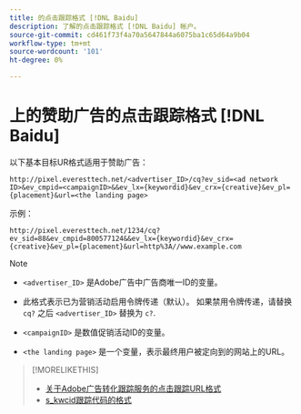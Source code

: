 ```yaml
---
title: 的点击跟踪格式 [!DNL Baidu]
description: 了解的点击跟踪格式 [!DNL Baidu] 帐户。
source-git-commit: cd461f73f4a70a5647844a6075ba1c65d64a9b04
workflow-type: tm+mt
source-wordcount: '101'
ht-degree: 0%

---
```


# 上的赞助广告的点击跟踪格式 [!DNL Baidu]

以下基本目标UR格式适用于赞助广告：

`http://pixel.everesttech.net/<advertiser_ID>/cq?ev_sid=<ad network ID>&ev_cmpid=<campaignID>&&ev_lx={keywordid}&ev_crx={creative}&ev_pl={placement}&url=<the landing page>`

示例：

`http://pixel.everesttech.net/1234/cq?ev_sid=88&ev_cmpid=800577124&&ev_lx={keywordid}&ev_crx={creative}&ev_pl={placement}&url=http%3A//www.example.com`

>[!NOTE]
>
>* `<advertiser_ID>` 是Adobe广告中广告商唯一ID的变量。
>
>* 此格式表示已为营销活动启用令牌传递（默认）。 如果禁用令牌传递，请替换 `cq?` 之后 `<advertiser_ID>` 替换为 `c?`.
>
>* `<campaignID>` 是数值促销活动ID的变量。
>
>* `<the landing page>` 是一个变量，表示最终用户被定向到的网站上的URL。


>[!MORELIKETHIS]
>
>* [关于Adobe广告转化跟踪服务的点击跟踪URL格式](formats-click-tracking-about.md)
>* [s\_kwcid跟踪代码的格式](skwcid-tracking-parameter.md)

